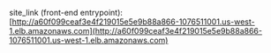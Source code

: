 site_link (front-end entrypoint): [http://a60f099ceaf3e4f219015e5e9b88a866-1076511001.us-west-1.elb.amazonaws.com](http://a60f099ceaf3e4f219015e5e9b88a866-1076511001.us-west-1.elb.amazonaws.com)
